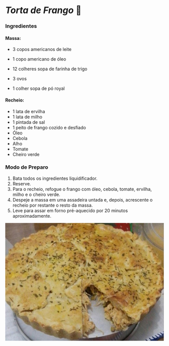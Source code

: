 # ***Torta de Frango*** **:chicken:**

### Ingredientes

#### Massa:

- 3 copos americanos de leite

- 1 copo americano de óleo
- 12 colheres sopa de farinha de trigo
- 3 ovos
- 1 colher sopa de pó royal

#### Recheio:

- 1 lata de ervilha
- 1 lata de milho
- 1 pintada de sal
- 1 peito de frango cozido e desfiado
- Óleo
- Cebola
- Alho
- Tomate
- Cheiro verde

### Modo de Preparo

1. Bata todos os ingredientes liquidificador.
2. Reserve.
3. Para o recheio, refogue o frango com óleo, cebola, tomate, ervilha, milho e o cheiro verde.
4. Despeje a massa em uma assadeira untada e, depois, acrescente o recheio por restante o resto da massa.
5. Leve para assar em forno pré-aquecido por 20 minutos aproximadamente.

![Alt](/receitas/img/torta.jpg "Torta")